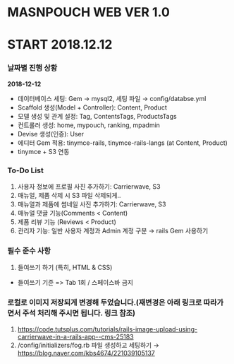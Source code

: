 # MASNPOUCH WEB VER 1.0
# START 2018.12.12

### 날짜별 진행 상황
**2018-12-12**
- 데이터베이스 세팅: Gem → mysql2, 세팅 파일 → config/databse.yml
- Scaffold 생성(Model + Controller): Content, Product
- 모델 생성 및 관계 설정: Tag, ContentsTags, ProductsTags
- 컨트롤러 생성: home, mypouch, ranking, mpadmin
- Devise 생성(인증): User
- 에디터 Gem 적용: tinymce-rails, tinymce-rails-langs (at Content, Product)
- tinymce + S3 연동

### To-Do List
1. 사용자 정보에 프로필 사진 추가하기: Carrierwave, S3
2. 매뉴얼, 제품 삭제 시 S3 파일 삭제되게..
3. 매뉴얼과 제품에 썸네일 사진 추가하기: Carrierwave, S3
4. 매뉴얼 댓글 기능(Comments < Content)
5. 제품 리뷰 기능 (Reviews < Product)
6. 관리자 기능: 일반 사용자 계정과 Admin 계정 구분 → rails Gem 사용하기

### 필수 준수 사항
1. 들여쓰기 하기 (특히, HTML & CSS)
-  들여쓰기 기준 => Tab 1회 / 스페이스바 금지


### 로컬로 이미지 저장되게 변경해 두었습니다.(재변경은 아래 링크로 따라가면서 주석 처리해 주시면 됩니다. 링크 참조)
1. https://code.tutsplus.com/tutorials/rails-image-upload-using-carrierwave-in-a-rails-app--cms-25183
2. /config/initializers/fog.rb 파일 생성하고 세팅하기 → https://blog.naver.com/kbs4674/221039105137 
